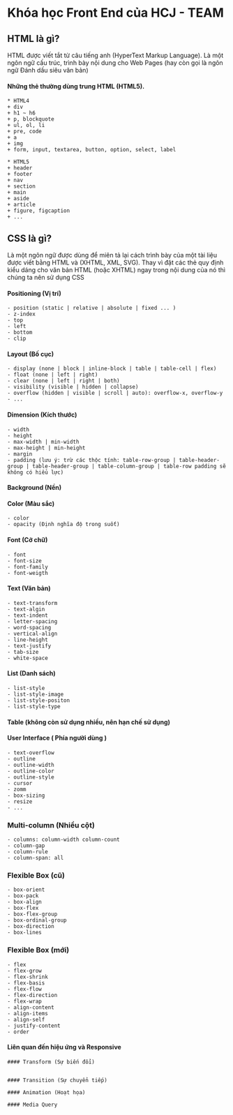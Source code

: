 
Khóa học Front End của HCJ - TEAM
=================================

## HTML là gì? 

HTML được viết tắt từ câu tiếng anh (HyperText Markup Language). Là một ngôn ngữ cấu trúc, trình bày nội dung cho Web Pages (hay còn gọi là ngôn ngữ Đánh dấu siêu văn bản)

#### Những thẻ thường dùng trung HTML (HTML5).

    * HTML4
    + div
    + h1 ~ h6
    + p, blockquote
    + ul, ol, li
    + pre, code
    + a
    + img
    + form, input, textarea, button, option, select, label

    * HTML5
    + header
    + footer
    + nav
    + section
    + main
    + aside
    + article
    + figure, figcaption
    + ... 



## CSS là gì?

Là một ngôn ngữ được dùng để miên tả lại cách trình bày của một tài liệu được viết bằng HTML và (XHTML, XML, SVG). Thay vì đặt các thẻ quy định kiểu dáng cho văn bản HTML (hoặc XHTML) ngay trong nội dung của nó thì chúng ta nên sử dụng CSS

#### Positioning (Vị trí)

    - position (static | relative | absolute | fixed ... )
    - z-index
    - top
    - left
    - bottom
    - clip

#### Layout (Bố cục)
    
    - display (none | block | inline-block | table | table-cell | flex)
    - float (none | left | right)
    - clear (none | left | right | both)
    - visibility (visible | hidden | collapse)
    - overflow (hidden | visible | scroll | auto): overflow-x, overflow-y
    - ...


#### Dimension (Kích thước)
    
    - width
    - height
    - max-width | min-width
    - max-height | min-height
    - margin
    - padding (lưu ý: trừ các thộc tính: table-row-group | table-header-group | table-header-group | table-column-group | table-row padding sẽ không có hiểu lực)


#### Background (Nền)

#### Color (Màu sắc)
    
    - color 
    - opacity (Định nghĩa độ trong suốt)

#### Font (Cỡ chữ)

    - font 
    - font-size
    - font-family
    - font-weigth

#### Text (Văn bản)
    
    - text-transform
    - text-algin
    - text-indent
    - letter-spacing
    - word-spacing
    - vertical-align
    - line-height
    - text-justify
    - tab-size 
    - white-space

#### List (Danh sách)
    
    - list-style
    - list-style-image
    - list-style-positon
    - list-style-type

#### Table (không còn sử dụng nhiều, nên hạn chế sử dụng)

#### User Interface ( Phía người dùng )

    - text-overflow
    - outline
    - outline-width
    - outline-color
    - outline-style
    - cursor
    - zomm
    - box-sizing
    - resize 
    - ...


### Multi-column (Nhiều cột)

    - columns: column-width column-count
    - column-gap
    - column-rule
    - column-span: all 

### Flexible Box (cũ)
    
    - box-orient
    - box-pack
    - box-align
    - box-flex
    - box-flex-group
    - box-ordinal-group
    - box-direction
    - box-lines

### Flexible Box (mới)

    - flex
    - flex-grow
    - flex-shrink
    - flex-basis
    - flex-flow
    - flex-direction
    - flex-wrap
    - align-content
    - align-items
    - align-self
    - justify-content
    - order

#### Liên quan đến hiệu ứng và Responsive

    #### Transform (Sự biến đổi)


    #### Transition (Sự chuyển tiếp)

    #### Animation (Hoạt họa)

    #### Media Query 

